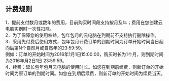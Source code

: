## 计费规则
1．提前支付数月或数年的费用，目前购买时间段支持按月及年；费用在您创建云电脑实例时一次性扣除。<br>
2．为了保障您的使用权益，包年包月的云电脑在到期前不支持执行删除操作。<br>
3．采用先付费后使用方式，包年包月计费订单的到期时间为订单开始时间当日起向后第N个自然月或自然年的23:59:59。<br>
例如：订单的开始时间为2016年1月1日15:00:00，购买时长为1个月，则到期时间为2016年月2日1日 23:59:59。<br>
4．续费：延长包年包月云电脑的使用时长。如您在到期前续费，则新订单的开始时间为原订单的到期时间。如您在到期后续费，则新订单的开始时间为续费当天。<br>
